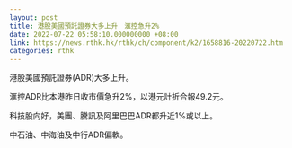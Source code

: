 ```yaml
---
layout: post
title: 港股美國預託證券大多上升　滙控急升2%
date: 2022-07-22 05:58:10.000000000 +08:00
link: https://news.rthk.hk/rthk/ch/component/k2/1658816-20220722.htm
categories: rthk
---
```


港股美國預託證券(ADR)大多上升。

滙控ADR比本港昨日收市價急升2%，以港元計折合報49.2元。

科技股向好，美團、騰訊及阿里巴巴ADR都升近1%或以上。

中石油、中海油及中行ADR偏軟。

